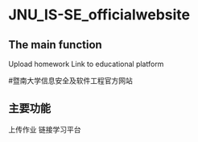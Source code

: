 # JNU_IS-SE_officialwebsite

The main function 
-------------
Upload homework
Link to educational platform

#暨南大学信息安全及软件工程官方网站

主要功能
-------------
上传作业
链接学习平台

